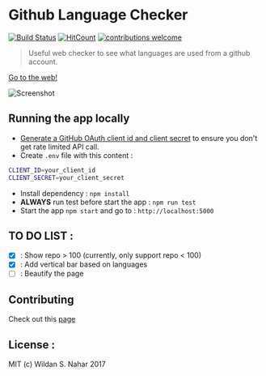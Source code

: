 # Github Language Checker

[![Build Status](https://travis-ci.org/wildan3105/github-langs.svg?branch=master)](https://travis-ci.org/wildan3105/github-langs) [![HitCount](http://hits.dwyl.com/wildan3105/github-langs.svg)](http://hits.dwyl.com/wildan3105/github-langs)   [![contributions welcome](https://img.shields.io/badge/contributions-welcome-brightgreen.svg?style=flat)](https://github.com/wildan3105/github-langs/issues)


> Useful web checker to see what languages are used from a github account.

[Go to the web!](https://githublangs.herokuapp.com)

![Screenshot](screenshot3.png)

## Running the app locally

* [Generate a GitHub OAuth client id and client secret](https://github.com/settings/applications/new) to ensure you don't get rate limited API call.
* Create `.env` file with this content :
```bash
CLIENT_ID=your_client_id
CLIENT_SECRET=your_client_secret
```
* Install dependency : `npm install`
* **ALWAYS** run test before start the app : `npm run test`
* Start the app `npm start` and go to : `http://localhost:5000`

## TO DO LIST :
- [x] : Show repo > 100 (currently, only support repo < 100)
- [x] : Add vertical bar based on languages
- [ ] : Beautify the page

## Contributing

Check out this [page](CONTRIBUTING.md)

## License :

MIT (c) Wildan S. Nahar 2017
